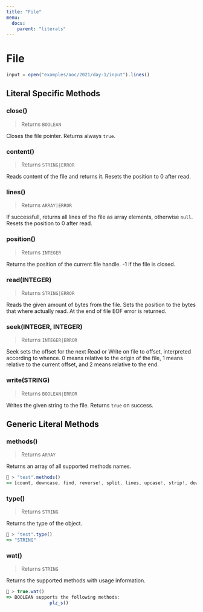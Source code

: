 ```yaml
---
title: "File"
menu:
  docs:
    parent: "literals"
---
```

# File




```js
input = open("examples/aoc/2021/day-1/input").lines()
```

## Literal Specific Methods

### close()
> Returns `BOOLEAN`

Closes the file pointer. Returns always `true`.



### content()
> Returns `STRING|ERROR`

Reads content of the file and returns it. Resets the position to 0 after read.



### lines()
> Returns `ARRAY|ERROR`

If successfull, returns all lines of the file as array elements, otherwise `null`. Resets the position to 0 after read.



### position()
> Returns `INTEGER`

Returns the position of the current file handle. -1 if the file is closed.



### read(INTEGER)
> Returns `STRING|ERROR`

Reads the given amount of bytes from the file. Sets the position to the bytes that where actually read. At the end of file EOF error is returned.



### seek(INTEGER, INTEGER)
> Returns `INTEGER|ERROR`

Seek sets the offset for the next Read or Write on file to offset, interpreted according to whence. 0 means relative to the origin of the file, 1 means relative to the current offset, and 2 means relative to the end.



### write(STRING)
> Returns `BOOLEAN|ERROR`

Writes the given string to the file. Returns `true` on success.




## Generic Literal Methods

### methods()
> Returns `ARRAY`

Returns an array of all supported methods names.

```js
🚀 > "test".methods()
=> [count, downcase, find, reverse!, split, lines, upcase!, strip!, downcase!, size, plz_i, replace, reverse, strip, upcase]
```

### type()
> Returns `STRING`

Returns the type of the object.

```js
🚀 > "test".type()
=> "STRING"
```

### wat()
> Returns `STRING`

Returns the supported methods with usage information.

```js
🚀 > true.wat()
=> BOOLEAN supports the following methods:
				plz_s()
```

